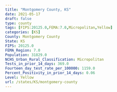 ```yaml
---
title: "Montgomery County, KS"
date: 2021-05-17
draft: false
type: county
tags: [FIPS:20125.0,FEMA:7.0,Micropolitan,Yellow]
categories: [KS]
County: Montgomery County
State: KS
FIPS: 20125.0
FEMA_Region: 7.0
Population: 31829.0
NCHS_Urban_Rural_Classification: Micropolitan
Tests_in_prior_14_days: 369.0
Fourteen_day_test_rate_per_100000: 1159.0
Percent_Positivity_in_prior_14_days: 0.06
Level: Yellow
url: /states/KS/montgomery-county
---
```



